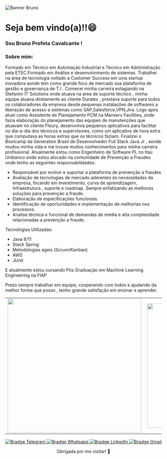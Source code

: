 ![Banner Bruno](https://i.imgur.com/xbVnUky.png)

# Seja bem vindo(a)!!😄

### Sou Bruno Profeta Cavalcante !


### Sobre mim:
Formado em Técnico em Automação Industrial e Técnico em Administração pela ETEC.Formado em Análise e desenvolvimento de sistemas. Trabalhei na área de tecnologia voltado a Customer Success em uma startup inovadora aonde tem como grande foco de mercado sua plataforma de gestão e governança de T.I . Comecei minha carreira estagiando na Stefanini IT Solutions onde atuava na área de suporte técnico , minha equipe atuava diretamente ao cliente Duratex , prestava suporte para todos os colaboradores da empresa desde pequenas instalações de softwares a liberação de acesso a sistemas como SAP,Salesforce,VPN,Jira. Logo após atuei como Assistente de Planejamento PCM na Manserv Facilities, onde fazia elaboração do planejamento das equipes de manutenções que atuavam no cliente Fleury, desenvolvia pequenos aplicativos para facilitar no dia-a-dia dos técnicos e supervisores, como um aplicativo de hora extra que computava as horas extras que os técnicos faziam. Finalizei o Bootcamp da Generation Brasil de Desenvolvedor Full Stack Java Jr , aonde mudou minha vida e me trouxe muitos conhecimentos para minha carreira profissional. Atualmente estou como Engenheiro de Software PL no Itaú Unibanco onde estou alocado na comunidade de Prevenção a Fraudes onde tenho as seguintes responsabilidades:
- Responsável por evoluir e suportar a plataforma de prevenção a fraudes
- Avaliação de tecnologias de mercado aderentes às necessidades da empresa, focando em investimento, curva de aprendizagem, Infraestrutura , suporte e roadmap. Sempre enfatizando as melhores soluções para prevenção a fraude.
- Elaboração de especificações funcionais.
- Identificação de oportunidades e implementação de melhorias nos processos.
- Analise técnica e funcional de demandas de média e alta complexidade relacionadas a prevenção a fraude.

Tecnologias Utilizadas:
- Java 8/11
- Stack Spring
- Metodologias ágeis (Scrum/Kanban)
- AWS
- JUnit

 E atualmente estou cursando Pós Graduação em Machine Learning Engineering na FIAP

 Prezo sempre trabalhar em equipe, cooperando com todos e ajudando da melhor forma que posso , tenho grande satisfação em ensinar e aprender.

<p align="center">
<table>
    <tr>
        <td><img width="430px" align="left" src="https://github-readme-stats.vercel.app/api?username=bpcavalcante&show_icons=true" /></td>
        <td><img width="400px" align="left" src="https://github-readme-stats.vercel.app/api/top-langs/?username=bpcavalcante&hide=html&layout=compact&theme=buefy" /></td>
    </tr>   
</table>
</p>



<p align="center">
    <a href="https://t.me/Bpcavalcante" target="_blank">
        <img src="https://img.shields.io/badge/-Telegram-2CA5E0?logo=telegram&style=for-the-badge&logoColor=white" alt="Bradge Telegram" />
    </a>
    <a href="https://api.whatsapp.com/send?phone=5511947527413" target="_blank">
        <img src="https://img.shields.io/badge/WHATSAPP-25D366?&style=for-the-badge&logo=whatsapp&logoColor=white" alt="Bradge Whatsapp" />
    </a>
    <a href="https://www.linkedin.com/in/bruno-profeta-cavalcante/" target="_blank">
        <img src="https://img.shields.io/badge/-LinkedIn-0077B5?logo=linkedin&style=for-the-badge&logoColor=white" alt="Bradge LinkedIn" />
    </a>
    <a href="mailto:brunoprofetacavalcante@gmail.com" target="_blank">
        <img src="https://img.shields.io/badge/-Gmail-D14836?logo=gmail&style=for-the-badge&logoColor=white" alt="Bradge Gmail" />
    </a>
</p>

<p align = "center">
      Obrigada por me visitar! 👋      
</p>

